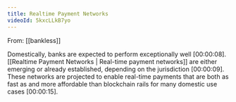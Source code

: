 ```yaml
---
title: Realtime Payment Networks
videoId: 5kxcLLkB7yo
---
```


From: [[bankless]] <br/> 

Domestically, banks are expected to perform exceptionally well <a class="yt-timestamp" data-t="00:00:08">[00:00:08]</a>. [[Realtime Payment Networks | Real-time payment networks]] are either emerging or already established, depending on the jurisdiction <a class="yt-timestamp" data-t="00:00:09">[00:00:09]</a>. These networks are projected to enable real-time payments that are both as fast as and more affordable than blockchain rails for many domestic use cases <a class="yt-timestamp" data-t="00:00:15">[00:00:15]</a>.